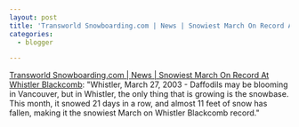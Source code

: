 ```yaml
---
layout: post
title: 'Transworld Snowboarding.com | News | Snowiest March On Record At Whistler Blackcomb'
categories:
  - blogger

---
```


[Transworld Snowboarding.com | News | Snowiest March On Record At Whistler Blackcomb](http://www.transworldsnowboarding.com/snow/news/article/0,13009,438674,00.html): "Whistler, March 27, 2003 - Daffodils may be blooming in Vancouver, but in Whistler, the only thing that is growing is the snowbase. This month, it snowed 21 days in a row, and almost 11 feet of snow has fallen, making it the snowiest March on Whistler Blackcomb record."
